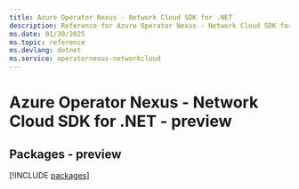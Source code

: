 ```yaml
---
title: Azure Operator Nexus - Network Cloud SDK for .NET
description: Reference for Azure Operator Nexus - Network Cloud SDK for .NET
ms.date: 01/30/2025
ms.topic: reference
ms.devlang: dotnet
ms.service: operatornexus-networkcloud
---
```

# Azure Operator Nexus - Network Cloud SDK for .NET - preview
## Packages - preview
[!INCLUDE [packages](operator-nexus---network-cloud-index.md)]